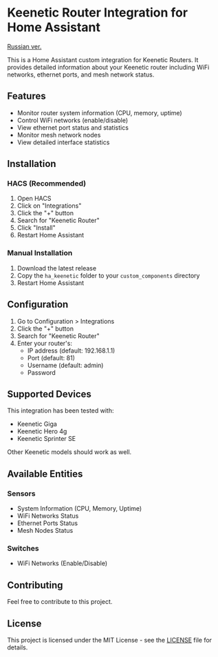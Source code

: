 # Keenetic Router Integration for Home Assistant
[Russian ver.](README_RU.md)

This is a Home Assistant custom integration for Keenetic Routers. It provides detailed information about your Keenetic router including WiFi networks, ethernet ports, and mesh network status.

## Features

- Monitor router system information (CPU, memory, uptime)
- Control WiFi networks (enable/disable)
- View ethernet port status and statistics
- Monitor mesh network nodes
- View detailed interface statistics

## Installation

### HACS (Recommended)

1. Open HACS
2. Click on "Integrations"
3. Click the "+" button
4. Search for "Keenetic Router"
5. Click "Install"
6. Restart Home Assistant

### Manual Installation

1. Download the latest release
2. Copy the `ha_keenetic` folder to your `custom_components` directory
3. Restart Home Assistant

## Configuration

1. Go to Configuration > Integrations
2. Click the "+" button
3. Search for "Keenetic Router"
4. Enter your router's:
   - IP address (default: 192.168.1.1)
   - Port (default: 81)
   - Username (default: admin)
   - Password

## Supported Devices

This integration has been tested with:
- Keenetic Giga
- Keenetic Hero 4g
- Keenetic Sprinter SE

Other Keenetic models should work as well.

## Available Entities

### Sensors
- System Information (CPU, Memory, Uptime)
- WiFi Networks Status
- Ethernet Ports Status
- Mesh Nodes Status

### Switches
- WiFi Networks (Enable/Disable)

## Contributing

Feel free to contribute to this project.

## License

This project is licensed under the MIT License - see the [LICENSE](LICENSE) file for details.
